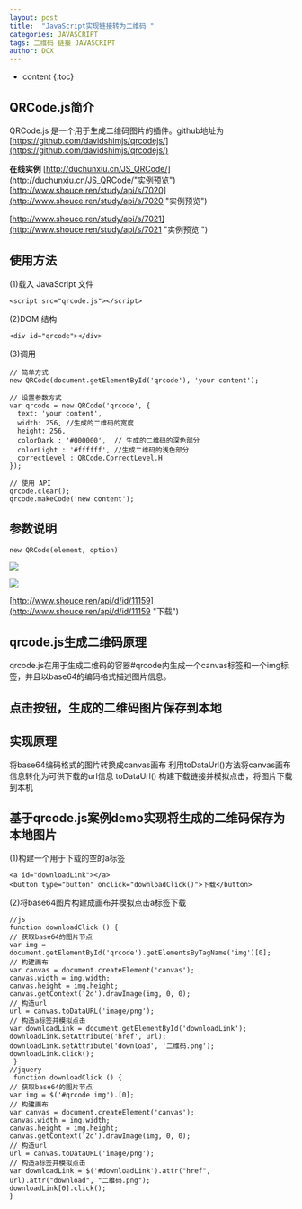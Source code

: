 ```yaml
---
layout: post
title:  "JavaScript实现链接转为二维码 "
categories: JAVASCRIPT
tags: 二维码 链接 JAVASCRIPT
author: DCX
---
```


* content
{:toc}

## QRCode.js简介

QRCode.js 是一个用于生成二维码图片的插件。github地址为[https://github.com/davidshimjs/qrcodejs/](https://github.com/davidshimjs/qrcodejs/)

**在线实例**
[http://duchunxiu.cn/JS_QRCode/](http://duchunxiu.cn/JS_QRCode/"实例预览")
[http://www.shouce.ren/study/api/s/7020](http://www.shouce.ren/study/api/s/7020 "实例预览")

[http://www.shouce.ren/study/api/s/7021](http://www.shouce.ren/study/api/s/7021 "实例预览 ")







## 使用方法
(1)载入 JavaScript 文件

    <script src="qrcode.js"></script>
(2)DOM 结构
<!-- 用于生成二维码的容器 -->
    <div id="qrcode"></div>

(3)调用

    // 简单方式 
    new QRCode(document.getElementById('qrcode'), 'your content'); 
     
    // 设置参数方式 
    var qrcode = new QRCode('qrcode', { 
      text: 'your content', 
      width: 256, //生成的二维码的宽度
      height: 256, 
      colorDark : '#000000',  // 生成的二维码的深色部分
      colorLight : '#ffffff', //生成二维码的浅色部分
      correctLevel : QRCode.CorrectLevel.H 
    }); 
     
    // 使用 API 
    qrcode.clear(); 
    qrcode.makeCode('new content'); 

## 参数说明

    new QRCode(element, option)

![](https://i.imgur.com/iV4Ql2f.jpg)

![](https://i.imgur.com/GxAvAwq.jpg)

[http://www.shouce.ren/api/d/id/11159](http://www.shouce.ren/api/d/id/11159 "下载")

## qrcode.js生成二维码原理


qrcode.js在用于生成二维码的容器#qrcode内生成一个canvas标签和一个img标签，并且以base64的编码格式描述图片信息。

## 点击按钮，生成的二维码图片保存到本地
## 实现原理

将base64编码格式的图片转换成canvas画布
利用toDataUrl()方法将canvas画布信息转化为可供下载的url信息 toDataUrl()
构建下载链接并模拟点击，将图片下载到本机

## 基于qrcode.js案例demo实现将生成的二维码保存为本地图片

(1)构建一个用于下载的空的a标签

	<a id="downloadLink"></a>
	<button type="button" onclick="downloadClick()">下载</button>


(2)将base64图片构建成画布并模拟点击a标签下载

	//js
	function downloadClick () {
    // 获取base64的图片节点
    var img = document.getElementById('qrcode').getElementsByTagName('img')[0];
    // 构建画布
    var canvas = document.createElement('canvas');
    canvas.width = img.width;
    canvas.height = img.height;
    canvas.getContext('2d').drawImage(img, 0, 0);
    // 构造url
    url = canvas.toDataURL('image/png');
    // 构造a标签并模拟点击
    var downloadLink = document.getElementById('downloadLink');
    downloadLink.setAttribute('href', url);
    downloadLink.setAttribute('download', '二维码.png');
    downloadLink.click();
     }
    //jquery
     function downloadClick () {
    // 获取base64的图片节点
    var img = $('#qrcode img').[0];
    // 构建画布
    var canvas = document.createElement('canvas');
    canvas.width = img.width;
    canvas.height = img.height;
    canvas.getContext('2d').drawImage(img, 0, 0);
    // 构造url
    url = canvas.toDataURL('image/png');
    // 构造a标签并模拟点击
    var downloadLink = $('#downloadLink').attr("href", url).attr("download", "二维码.png");
    downloadLink[0].click();
    }